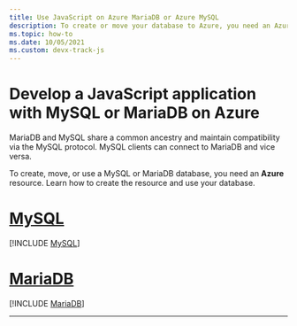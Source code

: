 ```yaml
---
title: Use JavaScript on Azure MariaDB or Azure MySQL
description: To create or move your database to Azure, you need an Azure resource. 
ms.topic: how-to
ms.date: 10/05/2021
ms.custom: devx-track-js
---
```


# Develop a JavaScript application with MySQL or MariaDB on Azure

MariaDB and MySQL share a common ancestry and maintain compatibility via the MySQL protocol. MySQL clients can connect to MariaDB and vice versa.

To create, move, or use a MySQL or MariaDB database, you need an **Azure** resource. Learn how to create the resource and use your database.

# [MySQL](#tab/MySQL)

[!INCLUDE [MySQL](../../includes/use-mysql-db.md)]

# [MariaDB](#tab/MariaDB)

[!INCLUDE [MariaDB](../../includes/use-mariadb.md)]

---